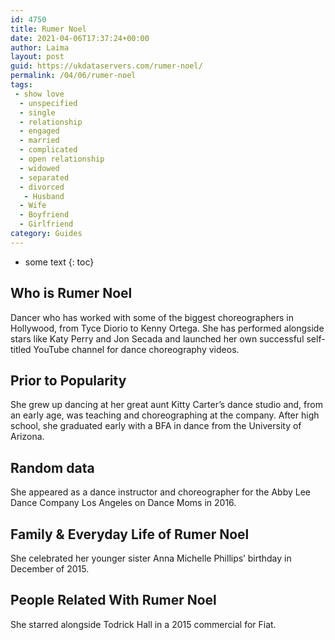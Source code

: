 ```yaml
---
id: 4750
title: Rumer Noel
date: 2021-04-06T17:37:24+00:00
author: Laima
layout: post
guid: https://ukdataservers.com/rumer-noel/
permalink: /04/06/rumer-noel
tags:
 - show love
  - unspecified
  - single
  - relationship
  - engaged
  - married
  - complicated
  - open relationship
  - widowed
  - separated
  - divorced
   - Husband
  - Wife
  - Boyfriend
  - Girlfriend
category: Guides
---
```


* some text
{: toc}


## Who is Rumer Noel
                  
                  
                  
Dancer who has worked with some of the biggest choreographers in Hollywood, from Tyce Diorio to Kenny Ortega. She has performed alongside stars like Katy Perry and Jon Secada and launched her own successful self-titled YouTube channel for dance choreography videos. 
                  
              
            
              
            
                
                
                
## Prior to Popularity
                  
                  
                  
She grew up dancing at her great aunt Kitty Carter&#8217;s dance studio and, from an early age, was teaching and choreographing at the company. After high school, she graduated early with a BFA in dance from the University of Arizona. 
                  
              
            
              
            
                
                
                
## Random data
                  
                  
                  
She appeared as a dance instructor and choreographer for the Abby Lee Dance Company Los Angeles on Dance Moms in 2016.
                  
              
            
              
            
                
                
                
## Family & Everyday Life of Rumer Noel
                  
                  
                  
She celebrated her younger sister Anna Michelle Phillips&#8217; birthday in December of 2015.
                  
              
            
              
            
                
                
                
## People Related With Rumer Noel
                  
                  
                  
She starred alongside Todrick Hall in a 2015 commercial for Fiat.
                  
              
            
              
            
                
              
            
              
              
            
            
              
            
          
          
          